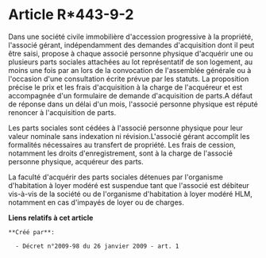 # Article R*443-9-2

Dans une société civile immobilière d'accession progressive à la propriété, l'associé gérant, indépendamment des demandes
d'acquisition dont il peut être saisi, propose à chaque associé personne physique d'acquérir une ou plusieurs parts sociales
attachées au lot représentatif de son logement, au moins une fois par an lors de la convocation de l'assemblée générale ou à
l'occasion d'une consultation écrite prévue par les statuts. La proposition précise le prix et les frais d'acquisition à la
charge de l'acquéreur et est accompagnée d'un formulaire de demande d'acquisition de parts.A défaut de réponse dans un délai
d'un mois, l'associé personne physique est réputé renoncer à l'acquisition de parts. 

Les parts sociales sont cédées à l'associé personne physique pour leur valeur nominale sans indexation ni révision.L'associé
gérant accomplit les formalités nécessaires au transfert de propriété. Les frais de cession, notamment les droits
d'enregistrement, sont à la charge de l'associé personne physique, acquéreur des parts. 

La faculté d'acquérir des parts sociales détenues par l'organisme d'habitation à loyer modéré est suspendue tant que
l'associé est débiteur vis-à-vis de la société ou de l'organisme d'habitation à loyer modéré HLM, notamment en cas d'impayés
de loyer ou de charges.

**Liens relatifs à cet article**

	**Créé par**:

	  - Décret n°2009-98 du 26 janvier 2009 - art. 1
